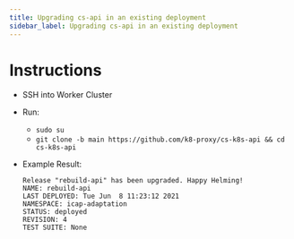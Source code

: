 ```yaml
---
title: Upgrading cs-api in an existing deployment
sidebar_label: Upgrading cs-api in an existing deployment
---
```



# Instructions

- SSH into Worker Cluster 
- Run:
    - `sudo su`
    - `git clone -b main https://github.com/k8-proxy/cs-k8s-api && cd cs-k8s-api`
- Example Result:

    ```
    Release "rebuild-api" has been upgraded. Happy Helming!
    NAME: rebuild-api
    LAST DEPLOYED: Tue Jun  8 11:23:12 2021
    NAMESPACE: icap-adaptation
    STATUS: deployed
    REVISION: 4
    TEST SUITE: None
    ```